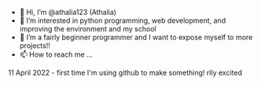 - 👋 Hi, I’m @athalia123 (Athalia)
- 👀 I’m interested in python programming, web development, and improving the environment and my school
- 🌱 I’m a fairly beginner programmer and I want to expose myself to more projects!!
- 📫 How to reach me ...


11 April 2022 - first time I'm using github to make something! rlly excited
<!---
athalia123/athalia123 is a ✨ special ✨ repository because its `README.md` (this file) appears on your GitHub profile.
You can click the Preview link to take a look at your changes.
--->
